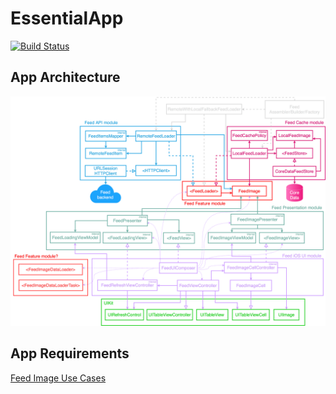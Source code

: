 # EssentialApp

[![Build Status](https://travis-ci.com/MaksimSoldatov/EssentialApp.svg?branch=main)](https://travis-ci.com/MaksimSoldatov/EssentialApp)

## App Architecture
![App Architecture](./pictures/architecture_overview.png)

## App Requirements

[Feed Image Use Cases](./docs/use_cases.md)
